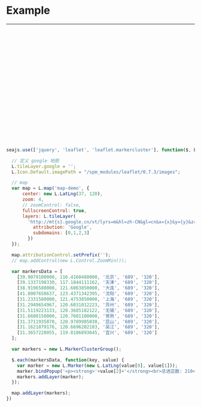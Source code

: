 
# Example

----

<link type="text/css" rel="stylesheet" href="../spm_modules/leaflet/0.7.3/leaflet.css" />
<link type="text/css" rel="stylesheet" href="../markercluster.css" />
<link type="text/css" rel="stylesheet" href="../markercluster.default.css" />

<div id="map-demo" style="height:300px"></div>


````js
seajs.use(['jquery', 'leaflet', 'leaflet.markercluster'], function($, L){

  // 定义 google 地图
  L.tileLayer.google = '';
  L.Icon.Default.imagePath = "/spm_modules/leaflet/0.7.3/images";

  // map
  var map = L.map('map-demo', {
      center: new L.LatLng(37, 120),
      zoom: 4,
      // zoomControl: false,
      fullscreenControl: true,
      layers: L.tileLayer(
        'http://mt{s}.google.cn/vt/lyrs=m&hl=zh-CN&gl=cn&x={x}&y={y}&z={z}', {
          attribution: 'Google',
          subdomains: [0,1,2,3]
        })
  });

  map.attributionControl.setPrefix('');
  // map.addControl(new L.Control.ZoomMin());

  var markersData = [
    [39.9079100000, 116.4160480000, '北京', '689', '320'],
    [39.1337198330, 117.1844111162, '天津', '689', '320'],
    [38.9196580000, 121.6063850000, '大连', '689', '320'],
    [41.8007658637, 123.4371342395, '沈阳', '689', '320'],
    [31.2331580000, 121.4753050000, '上海', '689', '320'],
    [31.2949654967, 120.6031012223, '苏州', '689', '320'],
    [31.5119223133, 120.3685182122, '无锡', '689', '320'],
    [31.6600150000, 120.7601100000, '常熟', '689', '320'],
    [31.3711935070, 120.9789985030, '昆山', '689', '320'],
    [31.1621879176, 120.6696202103, '吴江', '689', '320'],
    [31.3657228055, 119.8186893645, '宜兴', '689', '320']
  ];

  var markers = new L.MarkerClusterGroup();

  $.each(markersData, function(key, value) {
    var marker = new L.Marker(new L.LatLng(value[0], value[1]));
    marker.bindPopup('<p><strong>'+value[2]+'</strong><br>总进店数: 210<br>有效进店数: 189<br>新进店数: 161<br>再次进店: 28<br>意向进店: 19</p>' ,{});
    markers.addLayer(marker);
  });

  map.addLayer(markers);
})
````
